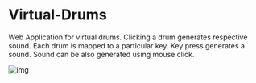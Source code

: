 # Virtual-Drums
Web Application for virtual drums. Clicking a drum generates respective sound. Each drum is mapped to a particular key. Key press generates a sound. Sound can be also generated using mouse click.

![img](https://user-images.githubusercontent.com/121251823/210371935-0832a488-c0ac-4f17-8c54-3331e5a615e9.png)
